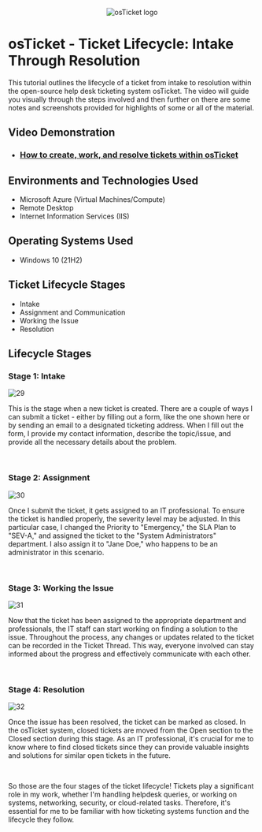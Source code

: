 <p align="center">
<img src="https://i.imgur.com/Clzj7Xs.png" alt="osTicket logo"/>
</p>

<h1>osTicket - Ticket Lifecycle: Intake Through Resolution</h1>
This tutorial outlines the lifecycle of a ticket from intake to resolution within the open-source help desk ticketing system osTicket.  The video will guide you visually through the steps involved and then further on there are some notes and screenshots provided for highlights of some or all of the material.
<br />


<h2>Video Demonstration</h2>

- ### [How to create, work, and resolve tickets within osTicket](https://drive.google.com/file/d/1yY6V2mKjh6gBFwAoM--wrdHrOStLaezQ/view?usp=sharing)

<h2>Environments and Technologies Used</h2>

- Microsoft Azure (Virtual Machines/Compute)
- Remote Desktop
- Internet Information Services (IIS)

<h2>Operating Systems Used </h2>

- Windows 10</b> (21H2)

<h2>Ticket Lifecycle Stages</h2>

- Intake
- Assignment and Communication
- Working the Issue
- Resolution

<h2>Lifecycle Stages</h2>
<h3>Stage 1: Intake</h3>
<p>
  
  ![29](https://github.com/carlos-m-romero/ticket-lifecycle/assets/148396073/984286d0-9cc9-482e-a1ba-bedcda40c354)

</p>
<p>
This is the stage when a new ticket is created. There are a couple of ways I can submit a ticket - either by filling out a form, like the one shown here or by sending an email to a designated ticketing address. When I fill out the form, I provide my contact information, describe the topic/issue, and provide all the necessary details about the problem.
</p>
<br />
<h3>Stage 2: Assignment</h3>

![30](https://github.com/carlos-m-romero/ticket-lifecycle/assets/148396073/e117ec3a-e045-488e-aae8-e28af5b7a486)


<p>
Once I submit the ticket, it gets assigned to an IT professional. To ensure the ticket is handled properly, the severity level may be adjusted. In this particular case, I changed the Priority to "Emergency," the SLA Plan to "SEV-A," and assigned the ticket to the "System Administrators" department. I also assign it to "Jane Doe," who happens to be an administrator in this scenario.
</p>
<br />
<h3>Stage 3: Working the Issue</h3>

![31](https://github.com/carlos-m-romero/ticket-lifecycle/assets/148396073/c273801f-83b2-4c35-8fe4-a164447d07c0)


<p>
Now that the ticket has been assigned to the appropriate department and professionals, the IT staff can start working on finding a solution to the issue. Throughout the process, any changes or updates related to the ticket can be recorded in the Ticket Thread. This way, everyone involved can stay informed about the progress and effectively communicate with each other.
</p>
<br />
<h3>Stage 4: Resolution</h3>

![32](https://github.com/carlos-m-romero/ticket-lifecycle/assets/148396073/18b053bd-7834-4ddb-ae8d-9e33b959f045)


<p>
Once the issue has been resolved, the ticket can be marked as closed. In the osTicket system, closed tickets are moved from the Open section to the Closed section during this stage. As an IT professional, it's crucial for me to know where to find closed tickets since they can provide valuable insights and solutions for similar open tickets in the future.
</p>
<br />
<p>
So those are the four stages of the ticket lifecycle! Tickets play a significant role in my work, whether I'm handling helpdesk queries, or working on systems, networking, security, or cloud-related tasks. Therefore, it's essential for me to be familiar with how ticketing systems function and the lifecycle they follow.
</p>
<br />
